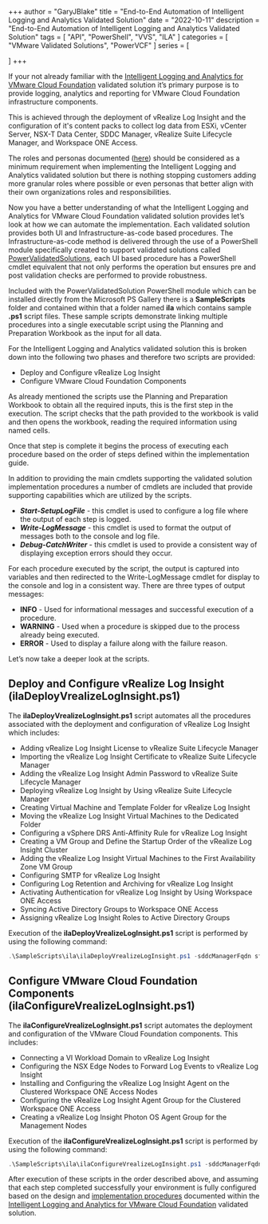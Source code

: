 +++
author = "GaryJBlake"
title = "End-to-End Automation of Intelligent Logging and Analytics Validated Solution"
date = "2022-10-11"
description = "End-to-End Automation of Intelligent Logging and Analytics Validated Solution"
tags = [
    "API",
    "PowerShell",
	"VVS",
    "ILA"
]
categories = [
    "VMware Validated Solutions",
	"PowerVCF"
]
series = [

]
+++

If your not already familiar with the [Intelligent Logging and Analytics for VMware Cloud Foundation](https://core.vmware.com/intelligent-logging-and-analytics-vmware-cloud-foundation) validated solution it’s primary purpose is to provide logging, analytics and reporting for VMware Cloud Foundation infrastructure components.

This is achieved through the deployment of vRealize Log Insight and the configuration of it's content packs to collect log data from ESXi, vCenter Server, NSX-T Data Center, SDDC Manager, vRealize Suite Lifecycle Manager, and Workspace ONE Access.

The roles and personas documented ([here](https://docs.vmware.com/en/VMware-Cloud-Foundation/services/vcf-intelligent-logging-and-analytics-v1/GUID-58C15E63-1B60-47EE-A7F4-B2B0B669196E.html)) should be considered as a minimum requirement when implementing the Intelligent Logging and Analytics validated solution but there is nothing stopping customers adding more granular roles where possible or even personas that better align with their own organizations roles and responsibilities.

Now you have a better understanding of what the Intelligent Logging and Analytics for VMware Cloud Foundation validated solution provides let’s look at how we can automate the implementation. Each validated solution provides both UI and Infrastructure-as-code based procedures. The Infrastructure-as-code method is delivered through the use of a PowerShell module specifically created to support validated solutions called [PowerValidatedSolutions](https://www.powershellgallery.com/packages/PowerValidatedSolutions), each UI based procedure has a PowerShell cmdlet equivalent that not only performs the operation but ensures pre and post validation checks are performed to provide robustness.

Included with the PowerValidatedSolution PowerShell module which can be installed directly from the Microsoft PS Gallery there is a **SampleScripts** folder and contained within that a folder named **ila** which contains sample **.ps1** script files. These sample scripts demonstrate linking multiple procedures into a single executable script using the Planning and Preparation Workbook as the input for all data.  

For the Intelligent Logging and Analytics validated solution this is broken down into the following two phases and therefore two scripts are provided:

- Deploy and Configure vRealize Log Insight
- Configure VMware Cloud Foundation Components

As already mentioned the scripts use the Planning and Preparation Workbook to obtain all the required inputs, this is the first step in the execution. The script checks that the path provided to the workbook is valid and then opens the workbook, reading the required information using named cells.

Once that step is complete it begins the process of executing each procedure based on the order of steps defined within the implementation guide.

In addition to providing the main cmdlets supporting the validated solution implementation procedures a number of cmdlets are included that provide supporting capabilities which are utilized by the scripts.

- ***Start-SetupLogFile*** - this cmdlet is used to configure a log file where the output of each step is logged.
- ***Write-LogMessage*** - this cmdlet is used to format the output of messages both to the console and log file.
- ***Debug-CatchWriter*** - this cmdlet is used to provide a consistent way of displaying exception errors should they occur.

For each procedure executed by the script, the output is captured into variables and then redirected to the Write-LogMessage cmdlet for display to the console and log in a consistent way. There are three types of output messages:

- **INFO** - Used for informational messages and successful execution of a procedure.
- **WARNING** - Used when a procedure is skipped due to the process already being executed.
- **ERROR** - Used to display a failure along with the failure reason.

Let’s now take a deeper look at the scripts.

## Deploy and Configure vRealize Log Insight (ilaDeployVrealizeLogInsight.ps1)

The **ilaDeployVrealizeLogInsight.ps1** script automates all the procedures associated with the deployment and configuration of vRealize Log Insight which includes:

- Adding vRealize Log Insight License to vRealize Suite Lifecycle Manager
- Importing the vRealize Log Insight Certificate to vRealize Suite Lifecycle Manager
- Adding the vRealize Log Insight Admin Password to vRealize Suite Lifecycle Manager
- Deploying vRealize Log Insight by Using vRealize Suite Lifecycle Manager
- Creating Virtual Machine and Template Folder for vRealize Log Insight
- Moving the vRealize Log Insight Virtual Machines to the Dedicated Folder
- Configuring a vSphere DRS Anti-Affinity Rule for vRealize Log Insight
- Creating a VM Group and Define the Startup Order of the vRealize Log Insight Cluster
- Adding the vRealize Log Insight Virtual Machines to the First Availability Zone VM Group
- Configuring SMTP for vRealize Log Insight
- Configuring Log Retention and Archiving for vRealize Log Insight
- Activating Authentication for vRealize Log Insight by Using Workspace ONE Access
- Syncing Active Directory Groups to Workspace ONE Access
- Assigning vRealize Log Insight Roles to Active Directory Groups

Execution of the **ilaDeployVrealizeLogInsight.ps1** script is performed by using the following command:

``` powershell
.\SampleScripts\ila\ilaDeployVrealizeLogInsight.ps1 -sddcManagerFqdn sfo-vcf01.sfo.rainpole.io -sddcManagerUser administrator@vsphere.local -sddcManagerPass VMw@re1! -workbook F:\vvs\PnP.xlsx -filePath F:\vvs
```

## Configure VMware Cloud Foundation Components (ilaConfigureVrealizeLogInsight.ps1)

The **ilaConfigureVrealizeLogInsight.ps1** script automates the deployment and configuration of the VMware Cloud Foundation components. This includes:

- Connecting a VI Workload Domain to vRealize Log Insight
- Configuring the NSX Edge Nodes to Forward Log Events to vRealize Log Insight
- Installing and Configuring the vRealize Log Insight Agent on the Clustered Workspace ONE Access Nodes
- Configuring the vRealize Log Insight Agent Group for the Clustered Workspace ONE Access
- Creating a vRealize Log Insight Photon OS Agent Group for the Management Nodes

Execution of the **ilaConfigureVrealizeLogInsight.ps1** script is performed by using the following command:

``` powerShell
.\SampleScripts\ila\ilaConfigureVrealizeLogInsight.ps1 -sddcManagerFqdn sfo-vcf01.sfo.rainpole.io -sddcManagerUser administrator@vsphere.local -sddcManagerPass VMw@re1! -workbook F:\vvs\PnP.xlsx -filePath F:\vvs
```

After execution of these scripts in the order described above, and assuming that each step completed successfully your environment is fully configured based on the design and [implementation procedures](https://docs.vmware.com/en/VMware-Cloud-Foundation/services/vcf-intelligent-logging-and-analytics-v1/GUID-81771A14-7B6F-4280-8904-4A5A34D555EB.html) documented within the [Intelligent Logging and Analytics for VMware Cloud Foundation](https://core.vmware.com/intelligent-logging-and-analytics-vmware-cloud-foundation) validated solution.
